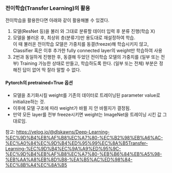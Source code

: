 ### 전이학습(Transfer Learning)의 활용
전이학습을 활용한다면 아래와 같이 활용해볼 수 있겠다.

1. 모델(ResNet 등)을 불러 와 그대로 분류할 데이터 입력 후 분류 진행(학습 X)
2. 모델을 불러온 후, 최상위 층(분류기)만 용도대로 재설정하여 학습.  
이 때 불러온 전이학습 모델은 가중치를 동결(freeze)해 학습시키지 않고, Classifier 혹은 이후 추가한 fully connected layer의 weight만 학습하여 사용
3. 2번과 동일하게 진행한 후, 동결해 두었던 전이학습 모델의 가중치를 (일부 또는 전부) Training 가능한 상태로 만들고, 학습하도록 한다.
 (일부 또는 전체) 부분은 정해진 답이 없어 딱 잘라 말할 수 없다. 
 

#### Pytorch의 pretrained=True 옵션
- 모델을 초기화시킬  weight를 기존의 데이터로 트레이닝된 parameter value로 initialize하는 것.
- 이후에 모델 구조에 따라 weight가 바뀔 지 안 바뀔지가 결정됨.
- 만약 모든 layer를 전부 freeze시키면 weight는 ImageNet을 트레이닝 시킨 값 그대로임.

참고: https://velog.io/@dlskawns/Deep-Learning-%EC%9D%B4%EB%AF%B8%EC%A7%80-%EC%B2%98%EB%A6%AC-%EC%A0%84%EC%9D%B4%ED%95%99%EC%8A%B5Transfer-Learning-%EC%9D%B4%EC%9A%A9%ED%95%9C-%EC%9D%B4%EB%AF%B8%EC%A7%80-%EB%B6%84%EB%A5%98-%EB%AA%A8%EB%8D%B8-%EA%B5%AC%ED%98%84-%EC%8B%A4%EC%8A%B5
